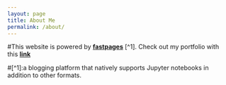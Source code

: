 ```yaml
---
layout: page
title: About Me
permalink: /about/
---
```


#This website is powered by **[fastpages](https://github.com/fastai/fastpages)** [^1].
Check out my portfolio with this **[link](https://github.com/fastai/fastpages)**


#[^1]:a blogging platform that natively supports Jupyter notebooks in addition to other formats.
